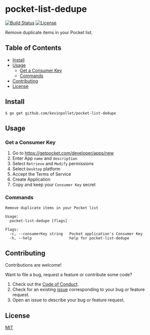 # pocket-list-dedupe <!-- omit in toc -->

[![Build Status](https://github.com/kevinpollet/pocket-list-dedupe/workflows/build/badge.svg)](https://github.com/kevinpollet/pocket-list-dedupe/actions)
[![License](https://img.shields.io/github/license/kevinpollet/pocket-list-dedupe)](./LICENSE.md)

Remove duplicate items in your Pocket list.

## Table of Contents <!-- omit in toc -->

- [Install](#install)
- [Usage](#usage)
  - [Get a Consumer Key](#get-a-consumer-key)
  - [Commands](#commands)
- [Contributing](#contributing)
- [License](#license)

## Install

```shell
$ go get github.com/kevinpollet/pocket-list-dedupe
```

## Usage

### Get a Consumer Key

1. Go to https://getpocket.com/developer/apps/new
2. Enter App `name` and `description`
3. Select `Retrieve` and `Modify` permissions
4. Select `Desktop` platform
5. Accept the Terms of Service
6. Create Application
7. Copy and keep your `Consumer Key` secret

### Commands

```shell
Remove duplicate items in your Pocket list

Usage:
  pocket-list-dedupe [flags]

Flags:
  -c, --consumerKey string   Pocket application's Consumer Key
  -h, --help                 help for pocket-list-dedupe
```

## Contributing

Contributions are welcome!

Want to file a bug, request a feature or contribute some code?

1. Check out the [Code of Conduct](./CODE_OF_CONDUCT.md).
2. Check for an existing [issue](https://github.com/kevinpollet/pocket-list-dedupe/issues) corresponding to your bug or feature request.
3. Open an issue to describe your bug or feature request.

## License

[MIT](./LICENSE.md)
